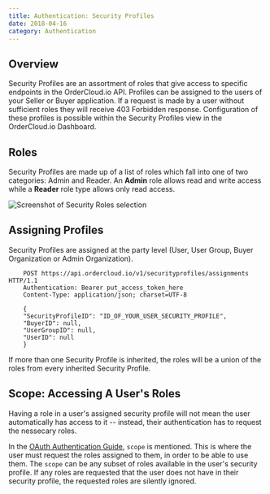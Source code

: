 ```yaml
---
title: Authentication: Security Profiles
date: 2018-04-16
category: Authentication
---
```



## Overview

Security Profiles are an assortment of roles that give access to specific
endpoints in the OrderCloud.io API. Profiles can be assigned to the users of
your Seller or Buyer application. If a request is made by a user without
sufficient roles they will receive 403 Forbidden response. Configuration of
these profiles is possible within the Security Profiles view in the
OrderCloud.io Dashboard.

##  Roles

Security Profiles are made up of a list of roles which fall into one of two
categories: Admin and Reader. An **Admin** role allows read and write access
while a **Reader** role type allows only read access.



![Screenshot of Security Roles selection]({attach}/images/docs-guides/authentication/security-profiles.roles.png)

## Assigning Profiles

Security Profiles are assigned at the party level (User, User Group, Buyer
Organization or Admin Organization).



```
    POST https://api.ordercloud.io/v1/securityprofiles/assignments HTTP/1.1
    Authentication: Bearer put_access_token_here
    Content-Type: application/json; charset=UTF-8
```

```   
    {
    "SecurityProfileID": "ID_OF_YOUR_USER_SECURITY_PROFILE",
    "BuyerID": null,
    "UserGroupID": null,
    "UserID": null
    }
```

If more than one Security Profile is inherited, the roles will be a union of
the roles from every inherited Security Profile.


## Scope: Accessing A User's Roles

Having a role in a user's assigned security profile will not mean the user automatically has access to it -- instead, their authentication has to request the nessecary roles.

In the [OAuth Authentication Guide]({filename}/platform-guides/authentication/oauth2-workflows.md), `scope` is mentioned. This is where the user must request the roles assigned to them, in order to be able to use them. The `scope` can be any subset of roles available in the user's security profile. If any roles are requested that the user does not have in their security profile, the requested roles are silently ignored.